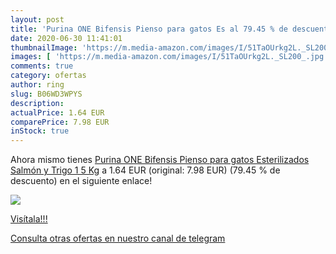 ```yaml
---
layout: post
title: 'Purina ONE Bifensis Pienso para gatos Es al 79.45 % de descuento'
date: 2020-06-30 11:41:01
thumbnailImage: 'https://m.media-amazon.com/images/I/51TaOUrkg2L._SL200_.jpg'
images: [ 'https://m.media-amazon.com/images/I/51TaOUrkg2L._SL200_.jpg' ]
comments: true
category: ofertas
author: ring
slug: B06WD3WPYS
description:
actualPrice: 1.64 EUR
comparePrice: 7.98 EUR
inStock: true
---
```


Ahora mismo tienes [Purina ONE Bifensis Pienso para gatos Esterilizados Salmón y Trigo 1 5 Kg](https://www.amazon.com/dp/B06WD3WPYS/?tag=redken08-20) a 1.64 EUR (original: 7.98 EUR) (79.45 %  de descuento) en el siguiente enlace!

[![](https://m.media-amazon.com/images/I/51TaOUrkg2L._SL200_.jpg)](https://www.amazon.com/dp/B06WD3WPYS/?tag=redken08-20)

[Visítala!!!](https://www.amazon.com/dp/B06WD3WPYS/?tag=redken08-20)

[Consulta otras ofertas en nuestro canal de telegram](https://t.me/s/ofertas25)
